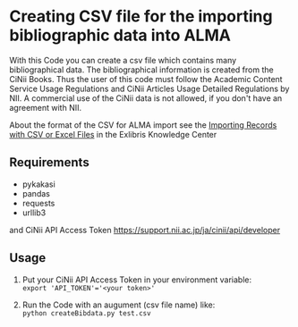# Creating CSV file for the importing bibliographic data into ALMA
With this Code you can create a csv file which contains many bibliographical data. 
The bibliographical information is created from the CiNii Books. Thus the user of this code must 
follow the Academic Content Service Usage Regulations and CiNii Articles Usage Detailed Regulations by NII.
A commercial use of the CiNii data is not allowed, if you don't have an agreement with NII.

About the format of the CSV for ALMA import see the [Importing Records with CSV or Excel Files](https://knowledge.exlibrisgroup.com/Alma/Product_Documentation/010Alma_Online_Help_(English)/040Resource_Management/060Record_Import/075Importing_Records_with_CSV_or_Excel_Files) in the Exlibris Knowledge Center


## Requirements
* pykakasi
* pandas
* requests 
* urllib3

and CiNii API Access Token https://support.nii.ac.jp/ja/cinii/api/developer

## Usage

1. Put your CiNii API Access Token in your environment variable:  
`export 'API_TOKEN'='<your token>'`

1. Run the Code with an augument (csv file name) like:  
`python createBibdata.py test.csv`

